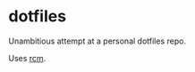 # dotfiles

Unambitious attempt at a personal dotfiles repo.

Uses [rcm](https://github.com/thoughtbot/rcm).
